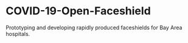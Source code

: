 # COVID-19-Open-Faceshield
Prototyping and developing rapidly produced faceshields for Bay Area hospitals.
